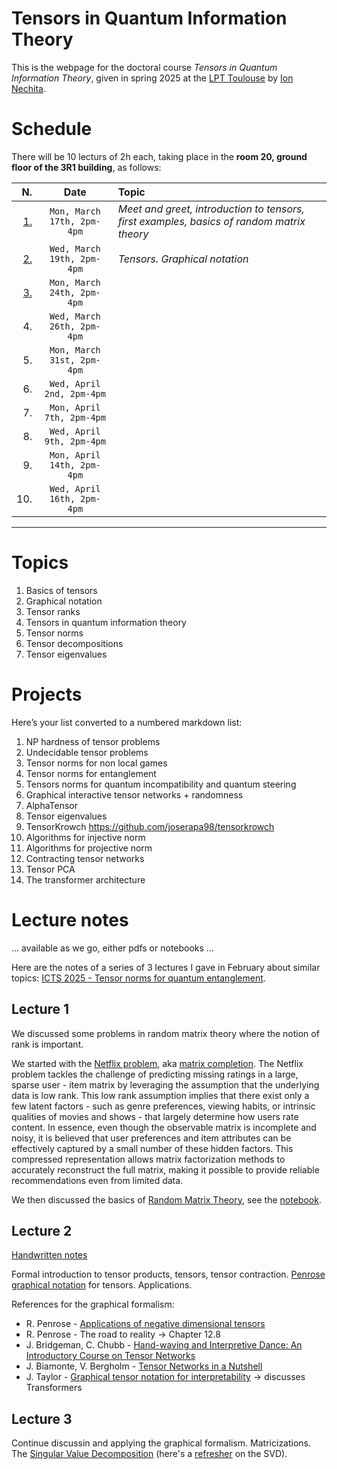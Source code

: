 # Tensors in Quantum Information Theory

This is the webpage for the doctoral course _Tensors in Quantum Information Theory_, given in spring 2025 at the [LPT Toulouse](https://lpt.univ-tlse3.fr/en/) by [Ion Nechita](https://ion.nechita.net/). 

# Schedule 
There will be 10 lecturs of 2h each, taking place in the **room 20, ground floor of the 3R1 building**, as follows: 

|N.| Date | Topic | 
| ---: | :---: | :--- | 
| [1.](#lecture-1)  | `Mon, March 17th, 2pm-4pm` | *Meet and greet, introduction to tensors, first examples, basics of random matrix theory*
| [2.](#lecture-2)  | `Wed, March 19th, 2pm-4pm` | *Tensors. Graphical notation*
| [3.](#lecture-3)  | `Mon, March 24th, 2pm-4pm` | 
| 4.  | `Wed, March 26th, 2pm-4pm` | 
| 5.  | `Mon, March 31st, 2pm-4pm` | 
| 6.  | `Wed, April 2nd, 2pm-4pm` | 
| 7.  | `Mon, April 7th, 2pm-4pm` | 
| 8.  | `Wed, April 9th, 2pm-4pm` | 
| 9.  | `Mon, April 14th, 2pm-4pm` | 
| 10. | `Wed, April 16th, 2pm-4pm` | 
---

# Topics
1. Basics of tensors
2. Graphical notation
3. Tensor ranks 
4. Tensors in quantum information theory 
5. Tensor norms
6. Tensor decompositions
7. Tensor eigenvalues

# Projects
Here’s your list converted to a numbered markdown list:
1.	NP hardness of tensor problems
2.	Undecidable tensor problems
3.	Tensor norms for non local games
4.	Tensor norms for entanglement
5.	Tensors norms for quantum incompatibility and quantum steering
6.	Graphical interactive tensor networks + randomness
7.	AlphaTensor
8.	Tensor eigenvalues
9.	TensorKrowch https://github.com/joserapa98/tensorkrowch
10.	Algorithms for injective norm
11.	Algorithms for projective norm
12.	Contracting tensor networks
13.	Tensor PCA
14.	The transformer architecture

# Lecture notes
... available as we go, either pdfs or notebooks ...

Here are the notes of a series of 3 lectures I gave in February about similar topics: [ICTS 2025 - Tensor norms for quantum entanglement](https://ion.nechita.net/assets/pages/teaching/icts-2025-tensor-norms-for-quantum-entanglement.html). 

## Lecture 1

We discussed some problems in random matrix theory where the notion of rank is important. 

We started with the [Netflix problem](https://www.nytimes.com/2008/11/23/magazine/23Netflix-t.html), aka [matrix completion](https://en.wikipedia.org/wiki/Matrix_completion). The Netflix problem tackles the challenge of predicting missing ratings in a large, sparse user - item matrix by leveraging the assumption that the underlying data is low rank. This low rank assumption implies that there exist only a few latent factors - such as genre preferences, viewing habits, or intrinsic qualities of movies and shows - that largely determine how users rate content. In essence, even though the observable matrix is incomplete and noisy, it is believed that user preferences and item attributes can be effectively captured by a small number of these hidden factors. This compressed representation allows matrix factorization methods to accurately reconstruct the full matrix, making it possible to provide reliable recommendations even from limited data.

We then discussed the basics of [Random Matrix Theory](https://en.wikipedia.org/wiki/Random_matrix), see the [notebook](/assets/basics-of-RMT.ipynb). 

## Lecture 2

[Handwritten notes](/assets/graphical-notation-for-tensors.pdf)

Formal introduction to tensor products, tensors, tensor contraction. [Penrose graphical notation](https://en.wikipedia.org/wiki/Penrose_graphical_notation) for tensors. Applications. 

References for the graphical formalism: 
-  R. Penrose - [Applications of negative dimensional tensors](https://www.mscs.dal.ca/%7Eselinger/papers/graphical-bib/public/Penrose-applications-of-negative-dimensional-tensors.pdf)
-  R. Penrose - The road to reality -> Chapter 12.8
-  J. Bridgeman, C. Chubb - [Hand-waving and Interpretive Dance: An Introductory Course on Tensor Networks](https://arxiv.org/abs/1603.03039)
-  J. Biamonte, V. Bergholm - [Tensor Networks in a Nutshell](https://arxiv.org/abs/1708.00006)
-  J. Taylor - [Graphical tensor notation for interpretability](https://www.lesswrong.com/posts/BQKKQiBmc63fwjDrj/graphical-tensor-notation-for-interpretability) -> discusses Transformers

## Lecture 3

Continue discussin and applying the graphical formalism. Matricizations. The [Singular Value Decomposition](https://en.wikipedia.org/wiki/Singular_value_decomposition) (here's a [refresher](https://www-users.cse.umn.edu/~lerman/math5467/svd.pdf) on the SVD). 

